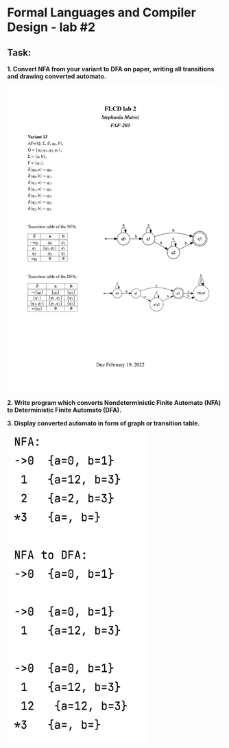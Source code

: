 # Formal Languages and Compiler Design - lab #2

## Task:
**1. Convert NFA from your variant to DFA on paper, writing all transitions and drawing converted automato.**

![](task.png)

**2. Write program which converts Nondeterministic Finite Automato (NFA) to Deterministic Finite Automato (DFA).**

**3. Display converted automato in form of graph or transition table.**

![](output.png)